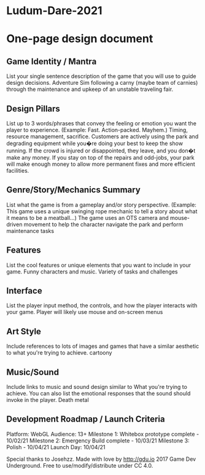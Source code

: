 # Ludum-Dare-2021

# One-page design document

## Game Identity / Mantra

List your single sentence description of the game that you will use to guide design decisions.
Adventure Sim following a carny (maybe team of carnies) through the maintenance and upkeep of an unstable traveling fair.

## Design Pillars

List up to 3 words/phrases that convey the feeling or emotion you want the player to experience. (Example: Fast. Action-packed. Mayhem.)
Timing, resource management, sacrifice.
Customers are actively using the park and degrading equipment while you�re doing your best to keep the show running. If the crowd is injured or disappointed, they leave, and you don�t make any money.
If you stay on top of the repairs and odd-jobs, your park will make enough money to allow more permanent fixes and more efficient facilities.

## Genre/Story/Mechanics Summary

List what the game is from a gameplay and/or story perspective. (Example: This game uses a unique swinging rope mechanic to tell a story about what it means to be a meatball...)
The game uses an OTS camera and mouse-driven movement to help the character navigate the park and perform maintenance tasks

## Features

List the cool features or unique elements that you want to include in your game.
Funny characters and music. Variety of tasks and challenges

## Interface

List the player input method, the controls, and how the player interacts with your game.
Player will likely use mouse and on-screen menus

## Art Style

Include references to lots of images and games that have a similar aesthetic to what you're trying to achieve.
cartoony

## Music/Sound

Include links to music and sound design similar to What you're trying to achieve. You can also list the emotional responses that the sound should invoke in the player.
Death metal

## Development Roadmap / Launch Criteria

Platform: WebGL Audience: 13+
Milestone 1: Whitebox prototype complete - 10/02/21
Milestone 2: Emergency Build complete - 10/03/21
Milestone 3: Polish - 10/04/21
Launch Day: 10/04/21

Special thanks to Josehzz. Made with love by <http://gdu.io>
2017 Game Dev Underground. Free to use/modify/distribute under CC 4.0.
